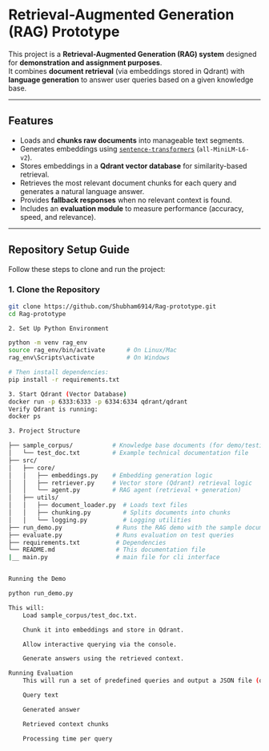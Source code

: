 # Retrieval-Augmented Generation (RAG) Prototype

This project is a **Retrieval-Augmented Generation (RAG) system** designed for **demonstration and assignment purposes**.  
It combines **document retrieval** (via embeddings stored in Qdrant) with **language generation** to answer user queries based on a given knowledge base.

---

## Features

- Loads and **chunks raw documents** into manageable text segments.
- Generates embeddings using [`sentence-transformers`](https://www.sbert.net/) (`all-MiniLM-L6-v2`).
- Stores embeddings in a **Qdrant vector database** for similarity-based retrieval.
- Retrieves the most relevant document chunks for each query and generates a natural language answer.
- Provides **fallback responses** when no relevant context is found.
- Includes an **evaluation module** to measure performance (accuracy, speed, and relevance).

---

## Repository Setup Guide

Follow these steps to clone and run the project:

### 1. Clone the Repository

```bash
git clone https://github.com/Shubham6914/Rag-prototype.git
cd Rag-prototype

2. Set Up Python Environment

python -m venv rag_env
source rag_env/bin/activate      # On Linux/Mac
rag_env\Scripts\activate         # On Windows

# Then install dependencies:
pip install -r requirements.txt

3. Start Qdrant (Vector Database)
docker run -p 6333:6333 -p 6334:6334 qdrant/qdrant
Verify Qdrant is running:
docker ps

3. Project Structure

├── sample_corpus/           # Knowledge base documents (for demo/testing)
│   └── test_doc.txt         # Example technical documentation file
├── src/
│   ├── core/
│   │   ├── embeddings.py    # Embedding generation logic
│   │   ├── retriever.py     # Vector store (Qdrant) retrieval logic
│   │   └── agent.py         # RAG agent (retrieval + generation)
│   ├── utils/
│   │   ├── document_loader.py  # Loads text files
│   │   ├── chunking.py         # Splits documents into chunks
│   │   └── logging.py          # Logging utilities
├── run_demo.py               # Runs the RAG demo with the sample document
├── evaluate.py               # Runs evaluation on test queries
├── requirements.txt          # Dependencies
└── README.md                 # This documentation file
|__ main.py                   # main file for cli interface


Running the Demo

python run_demo.py

This will:
    Load sample_corpus/test_doc.txt.

    Chunk it into embeddings and store in Qdrant.

    Allow interactive querying via the console.

    Generate answers using the retrieved context.

Running Evaluation
    This will run a set of predefined queries and output a JSON file (or print results) including:

    Query text

    Generated answer

    Retrieved context chunks

    Processing time per query